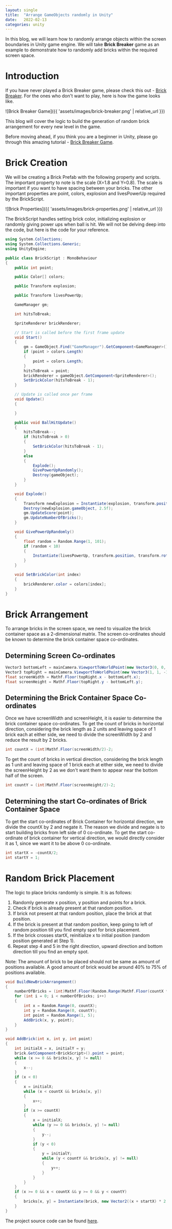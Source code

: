 ```yaml
---
layout: single
title:  "Arrange GameObjects randomly in Unity"
date:   2022-02-13
categories: unity
---
```


In this blog, we will learn how to randomly arrange objects within the screen boundaries
in Unity game engine. We will take **Brick Breaker** game as an example to demonstrate how to randomly
add bricks within the required screen space.

# Introduction

If you have never played a Brick Breaker game, please check this out -
[Brick Breaker](https://brick-breaker.dhirajsalian.com). For the ones who don't want to
play, here is how the game looks like.

![Brick Breaker Game]({{ 'assets/images/brick-breaker.png' | relative_url }})

This blog will cover the logic to build the generation of random brick arrangement for
every new level in the game.

Before moving ahead, if you think you are a beginner in Unity, please go through this amazing
tutorial - [Brick Breaker Game](https://www.youtube.com/watch?v=NWG8vO02oj4&ab_channel=freeCodeCamp.org).

# Brick Creation

We will be creating a Brick Prefab with the following property and scripts. The important
property to note is the scale (X=1.8 and Y=0.8). The scale is important if you want to 
have spacing between your bricks. The other important properties are point, colors, explosion
and livesPowerUp required by the BrickScript.

![Brick Properties]({{ 'assets/images/brick-properties.png' | relative_url }})

The BrickScript handles setting brick color, initializing explosion or randomly giving power
ups when ball is hit. We will not be delving deep into the code, but here is the code for your reference.

```cs
using System.Collections;
using System.Collections.Generic;
using UnityEngine;

public class BrickScript : MonoBehaviour
{
    public int point;

    public Color[] colors;

    public Transform explosion;

    public Transform livesPowerUp;

    GameManager gm;

    int hitsToBreak;

    SpriteRenderer brickRenderer;

    // Start is called before the first frame update
    void Start()
    {
        gm = GameObject.Find("GameManager").GetComponent<GameManager>();
        if (point > colors.Length)
        {
            point = colors.Length;
        }
        hitsToBreak = point;
        brickRenderer = gameObject.GetComponent<SpriteRenderer>();
        SetBrickColor(hitsToBreak - 1);
    }

    // Update is called once per frame
    void Update()
    {

    }

    public void BallHitUpdate()
    {
        hitsToBreak--;
        if (hitsToBreak > 0)
        {
            SetBrickColor(hitsToBreak - 1);
        }
        else
        {
            Explode();
            GivePowerUpRandomly();
            Destroy(gameObject);
        }
    }

    void Explode()
    {
        Transform newExplosion = Instantiate(explosion, transform.position, transform.rotation);
        Destroy(newExplosion.gameObject, 2.5f);
        gm.UpdateScore(point);
        gm.UpdateNumberOfBricks();
    }

    void GivePowerUpRandomly()
    {
        float random = Random.Range(1, 101);
        if (random < 10)
        {
            Instantiate(livesPowerUp, transform.position, transform.rotation);
        }
    }

    void SetBrickColor(int index)
    {
        brickRenderer.color = colors[index];
    }
}
```

# Brick Arrangement

To arrange bricks in the screen space, we need to visualize the brick container space as a 2-dimensional matrix.
The screen co-ordinates should be known to determine the brick container space co-ordinates.

## Determining Screen Co-ordinates

```cs
Vector3 bottomLeft = mainCamera.ViewportToWorldPoint(new Vector3(0, 0, -10));
Vector3 topRight = mainCamera.ViewportToWorldPoint(new Vector3(1, 1, -10));
float screenWidth = Mathf.Floor(topRight.x - bottomLeft.x);
float screenHeight = Mathf.Floor(topRight.y - bottomLeft.y);
```

## Determining the Brick Container Space Co-ordinates

Once we have screenWidth and screenHeight, it is easier to determine the brick container space co-ordinates.
To get the count of bricks in horizontal direction, considering the brick length as 2 units and leaving space of 1 brick
each at either side, we need to divide the screenWidth by 2 and reduce the result by 2 bricks.
```cs
int countX = (int)Mathf.Floor(screenWidth/2)-2;
```

To get the count of bricks in vertical direction, considering the brick length as 1 unit and leaving space of 1 brick
each at either side, we need to divide the screenHeight by 2 as we don't want them to appear near the bottom half of
the screen.
```cs
int countY = (int)Mathf.Floor(screenHeight/2)-2;
```

## Determining the start Co-ordinates of Brick Container Space

To get the start co-ordinates of Brick Container for horizontal direction, we divide the countX by 2 and negate it. The
reason we divide and negate is to start building bricks from left side of 0 co-ordinate. To get the start co-ordinate
of brick container for vertical direction, we would directly consider it as 1, since we want it to be above 0 co-ordinate.
```cs
int startX = -countX/2;
int startY = 1;
```

# Random Brick Placement

The logic to place bricks randomly is simple. It is as follows:
1. Randomly generate x position, y position and points for a brick.
2. Check if brick is already present at that random position.
3. If brick not present at that random position, place the brick at that position.
4. If the brick is present at that random position, keep going to left of random position till you find empty spot for 
brick placement.
5. If the brick crosses startX, reinitialize x to initial position (random position generated at Step 1).
6. Repeat step 4 and 5 in the right direction, upward direction and bottom direction till you find an empty spot.

Note: The amount of brick to be placed should not be same as amount of positions available. A good amount of brick would
be around 40% to 75% of positions available.

```cs
void BuildNewBrickArrangement()
{
    numberOfBricks = (int)Mathf.Floor(Random.Range(Mathf.Floor(countX * countY * 0.4f), Mathf.Floor(countX * countY * 0.7f)));
    for (int i = 0; i < numberOfBricks; i++)
    {
        int x = Random.Range(0, countX);
        int y = Random.Range(0, countY);
        int point = Random.Range(1, 5);
        AddBrick(x, y, point);
    }
}

void AddBrick(int x, int y, int point)
{
    int initialX = x, initialY = y;
    brick.GetComponent<BrickScript>().point = point;
    while (x >= 0 && bricks[x, y] != null)
    {
        x--;
    }
    if (x < 0)
    {
        x = initialX;
        while (x < countX && bricks[x, y])
        {
            x++;
        }
        if (x >= countX)
        {
            x = initialX;
            while (y >= 0 && bricks[x, y] != null)
            {
                y--;
            }
            if (y < 0)
            {
                y = initialY;
                while (y < countY && bricks[x, y] != null)
                {
                    y++;
                }
            }
        }
    }
    if (x >= 0 && x < countX && y >= 0 && y < countY)
    {
        bricks[x, y] = Instantiate(brick, new Vector2((x + startX) * 2, y + startY), Quaternion.identity).gameObject;
    }
}
```

The project source code can be found [here](https://github.com/dhiraj-salian/brick-breaker).